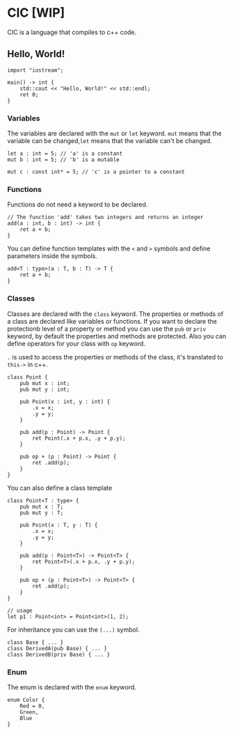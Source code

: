 # CIC [WIP]

CIC is a language that compiles to c++ code.

## Hello, World!

```cic
import "iostream";

main() -> int {
    std::cout << "Hello, World!" << std::endl;
    ret 0;
}
```

### Variables
The variables are declared with the `mut` or `let` keyword.
`mut` means that the variable can be changed,`let` means that the variable can't be changed.

```cic
let a : int = 5; // 'a' is a constant
mut b : int = 5; // 'b' is a mutable

mut c : const int* = 5; // 'c' is a pointer to a constant
```

### Functions
Functions do not need a keyword to be declared.

```cic
// The function 'add' takes two integers and returns an integer
add(a : int, b : int) -> int {
    ret a + b;
}
```

You can define function templates with the `<` and `>` symbols and define parameters inside the symbols.

```cic
add<T : type>(a : T, b : T) -> T {
    ret a + b;
}
```

### Classes
Classes are declared with the `class` keyword.
The properties or methods of a class are declared like variables or functions.
If you want to declare the protectionb level of a property or method you can use the `pub` or `priv` keyword, by default the properties and methods are protected.
Also you can define operators for your class with `op` keyword.

`.` is used to access the properties or methods of the class, it's translated to `this->` in c++.

```cic
class Point {
    pub mut x : int;
    pub mut y : int;

    pub Point(x : int, y : int) {
        .x = x;
        .y = y;
    }

    pub add(p : Point) -> Point {
        ret Point(.x + p.x, .y + p.y);
    }

    pub op + (p : Point) -> Point {
        ret .add(p);
    }
}
```
You can also define a class template
    
```cic
class Point<T : type> {
    pub mut x : T;
    pub mut y : T;

    pub Point(x : T, y : T) {
        .x = x;
        .y = y;
    }

    pub add(p : Point<T>) -> Point<T> {
        ret Point<T>(.x + p.x, .y + p.y);
    }

    pub op + (p : Point<T>) -> Point<T> {
        ret .add(p);
    }
}

// usage
let p1 : Point<int> = Point<int>(1, 2);
```

For inheritance you can use the `(...)` symbol.

```cic
class Base { ... }
class DerivedA(pub Base) { ... }
class DerivedB(priv Base) { ... }
```

### Enum
The enum is declared with the `enum` keyword.

```cic
enum Color {
    Red = 0,
    Green,
    Blue
}
```

### 